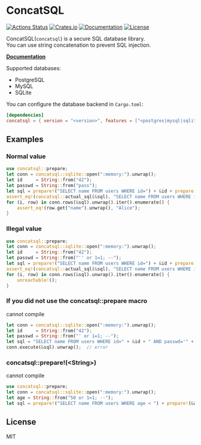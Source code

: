 # ConcatSQL

[![Actions Status](https://github.com/kumavale/ConcatSQL/workflows/CI/badge.svg)](https://github.com/kumavale/ConcatSQL/actions)
[![Crates.io](https://img.shields.io/crates/v/concatsql.svg)](https://crates.io/crates/concatsql)
[![Documentation](https://docs.rs/concatsql/badge.svg)](https://docs.rs/concatsql/)
[![License](https://img.shields.io/badge/license-MIT-blue.svg?style=flat)](LICENSE)
  

ConcatSQL(`concatsql`) is a secure SQL database library.  
You can use string concatenation to prevent SQL injection.  

**[Documentation](https://docs.rs/concatsql/)**  

Supported databases:
- PostgreSQL
- MySQL
- SQLite

You can configure the database backend in `Cargo.toml`:

```toml
[dependencies]
concatsql = { version = "<version>", features = ["<postgres|mysql|sqlite>"] }
```

## Examples

### Normal value

```rust
use concatsql::prepare;
let conn = concatsql::sqlite::open(":memory:").unwrap();
let id     = String::from("42");
let passwd = String::from("pass");
let sql = prepare!("SELECT name FROM users WHERE id=") + &id + prepare!(" AND passwd=") + &passwd;
assert_eq!(concatsql::actual_sql(&sql), "SELECT name FROM users WHERE id='42' AND passwd='pass'");
for (i, row) in conn.rows(&sql).unwrap().iter().enumerate() {
    assert_eq!(row.get("name").unwrap(), "Alice");
}
```

### Illegal value

```rust
use concatsql::prepare;
let conn = concatsql::sqlite::open(":memory:").unwrap();
let id     = String::from("42");
let passwd = String::from("'' or 1=1; --");
let sql = prepare!("SELECT name FROM users WHERE id=") + &id + prepare!(" AND passwd=") + &passwd;
assert_eq!(concatsql::actual_sql(&sql), "SELECT name FROM users WHERE id='42' AND passwd=''''' or 1=1; --'");
for (i, row) in conn.rows(&sql).unwrap().iter().enumerate() {
    unreachable!();
}
```

### If you did not use the concatsql::prepare macro

cannot compile

```rust
let conn = concatsql::sqlite::open(":memory:").unwrap();
let id     = String::from("42");
let passwd = String::from("' or 1=1; --");
let sql = "SELECT name FROM users WHERE id=" + &id + " AND passwd='" + &passwd + "';";
conn.execute(&sql).unwrap();  // error
```

### concatsql::prepare!(\<String\>)

cannot compile

```rust
use concatsql::prepare;
let conn = concatsql::sqlite::open(":memory:").unwrap();
let age = String::from("50 or 1=1; --");
let sql = prepare!("SELECT name FROM users WHERE age < ") + prepare!(&age);  // error
```

## License

MIT

